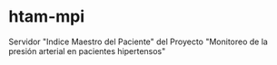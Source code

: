 # htam-mpi
Servidor "Indice Maestro del Paciente" del Proyecto "Monitoreo de la presión arterial en pacientes hipertensos"
